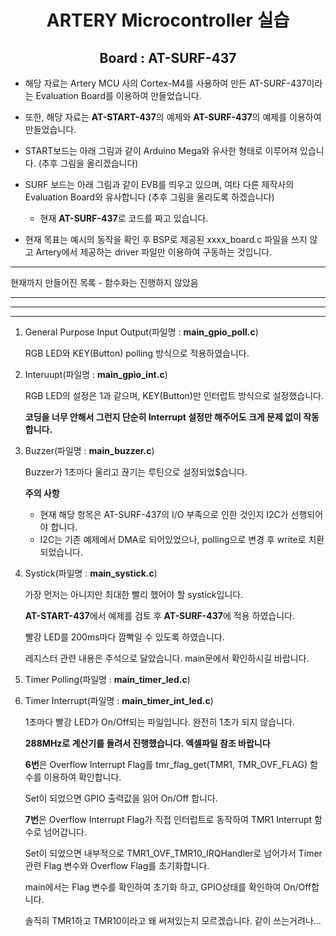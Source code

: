 <div align = "center">
  
# ARTERY Microcontroller 실습
## Board : AT-SURF-437

</div>

*  해당 자료는 Artery MCU 사의 Cortex-M4를 사용하여 만든 AT-SURF-437이라는 Evaluation Board를 이용하여 만들었습니다.

* 또한, 해당 자료는 **AT-START-437**의 예제와 **AT-SURF-437**의 예제를 이용하여 만들었습니다.

* START보드는 아래 그림과 같이 Arduino Mega와 유사한 형태로 이루어져 있습니다. (추후 그림을 올리겠습니다)

* SURF 보드는 아래 그림과 같이 EVB를 띄우고 있으며, 여타 다른 제작사의 Evaluation Board와 유사합니다 (추후 그림을 올리도록 하겠습니다)
  * 현재 **AT-SURF-437**로 코드를 짜고 있습니다.

* 현재 목표는 예시의 동작을 확인 후 BSP로 제공된 xxxx_board.c 파일을 쓰지 않고 Artery에서 제공하는 driver 파일만 이용하여 구동하는 것입니다.

***
현재까지 만들어진 목록 - 함수화는 진행하지 않았음
***
***
***
1. General Purpose Input Output(파일명 : **main_gpio_poll.c**)

    RGB LED와 KEY(Button) polling 방식으로 적용하였습니다.

2. Interuupt(파일명 : **main_gpio_int.c**)

    RGB LED의 설정은 1과 같으며, KEY(Button)만 인터럽트 방식으로 설정했습니다.

    **코딩을 너무 안해서 그런지 단순히 Interrupt 설정만 해주어도 크게 문제 없이 작동합니다.**

3. Buzzer(파일명 : **main_buzzer.c**)

   Buzzer가 1초마다 울리고 끊기는 루틴으로 설정되었$습니다.

    **주의 사항**
    * 현재 해당 항목은 AT-SURF-437의 I/O 부족으로 인한 것인지 I2C가 선행되어야 합니다.
    * I2C는 기존 예제에서 DMA로 되어있었으나, polling으로 변경 후 write로 치환 되었습니다.

4. Systick(파일명 : **main_systick.c**)

   가장 먼저는 아니지만 최대한 빨리 했어야 할 systick입니다.

   **AT-START-437**에서 예제를 검토 후 **AT-SURF-437**에 적용 하였습니다.

   빨강 LED를 200ms마다 깜빡일 수 있도록 하였습니다.

   레지스터 관련 내용은 주석으로 달았습니다. main문에서 확인하시길 바랍니다.

6. Timer Polling(파일명 : **main_timer_led.c**)
7. Timer Interrupt(파일명 : **main_timer_int_led.c**)
   
   1초마다 빨강 LED가 On/Off되는 파일입니다. 완전히 1초가 되지 않습니다.

   **288MHz로 계산기를 돌려서 진행했습니다. 엑셀파일 참조 바랍니다**

   **6번**은 Overflow Interrupt Flag를 tmr_flag_get(TMR1, TMR_OVF_FLAG) 함수를 이용하여 확인합니다.

   Set이 되었으면 GPIO 출력값을 읽어 On/Off 합니다.

   **7번**은 Overflow Interrupt Flag가 직접 인터럽트로 동작하여 TMR1 Interrupt 함수로 넘어갑니다.

   Set이 되었으면 내부적으로 TMR1_OVF_TMR10_IRQHandler로 넘어가서 Timer관련 Flag 변수와 Overflow Flag를 초기화합니다.

   main에서는 Flag 변수를 확인하여 초기화 하고, GPIO상태를 확인하여 On/Off합니다.

   솔직히 TMR1하고 TMR10이라고 왜 써져있는지 모르겠습니다. 같이 쓰는거려나...
